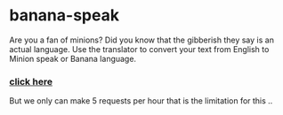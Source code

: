 # banana-speak


Are you a fan of minions? Did you know that the gibberish they say is an actual language. Use the translator to convert your text from English to Minion speak or Banana language.

 ### [click here](https://translate-minion-ese.netlify.app)
 
 But we only can make 5 requests per hour that is the limitation for this ..
